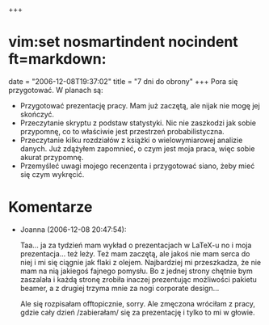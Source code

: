 +++
# vim:set nosmartindent nocindent ft=markdown:
date = "2006-12-08T19:37:02"
title = "7 dni do obrony"
+++
Pora się przygotować. W planach są:

  * Przygotować prezentację pracy. Mam już zaczętą, ale nijak nie mogę jej
    skończyć.
  * Przeczytanie skryptu z podstaw statystyki. Nic nie zaszkodzi jak sobie
    przypomnę, co to właściwie jest przestrzeń probabilistyczna.
  * Przeczytanie kilku rozdziałów z książki o wielowymiarowej analizie danych.
    Już zdążyłem zapomnieć, o czym jest moja praca, więc sobie akurat przypomnę.
  * Przemyśleć uwagi mojego recenzenta i przygotować siano, żeby mieć się czym
    wykręcić.

# Komentarze

* Joanna (2006-12-08 20:47:54): <p>Taa&#8230; ja za tydzień mam wykład o
  prezentacjach w LaTeX-u no i moja prezentacja&#8230; też leży. Też mam
  zaczętą, ale jakoś nie mam serca do niej i mi się ciągnie jak flaki z olejem.
  Najbardziej mi przeszkadza, że nie mam na nią jakiegoś fajnego pomysłu. Bo z
  jednej strony chętnie bym zaszalała i każdą stronę zrobiła inaczej prezentując
  możliwości pakietu beamer, a z drugiej trzyma mnie za nogi corporate
  design&#8230;</p>  <p>Ale się rozpisałam offtopicznie, sorry. Ale zmęczona
  wróciłam z pracy, gdzie cały dzień /zabierałam/ się za prezentację i tylko to
  mi w głowie.</p>
